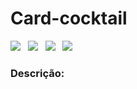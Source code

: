 <h1>Card-cocktail</h1>

<p>
   <img src="https://img.shields.io/github/license/lucasbizachi/card-cocktail"/>&#160;&#160;
   <img src="https://img.shields.io/github/languages/count/lucasbizachi/card-cocktail"/>&#160;&#160;
   <img src="https://img.shields.io/github/languages/top/lucasbizachi/card-cocktail"/>&#160;&#160;
   <img src="https://img.shields.io/github/repo-size/lucasbizachi/card-cocktail"/>&#160;&#160;
</p>
 
<h3>Descrição:</h3>
<p></p>
